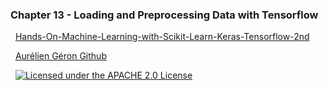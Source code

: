 ### Chapter 13 - Loading and Preprocessing Data with Tensorflow




&nbsp;
[Hands-On-Machine-Learning-with-Scikit-Learn-Keras-Tensorflow-2nd](https://github.com/Jadams29/Hands-On-Machine-Learning-with-Scikit-Learn-Keras-Tensorflow-2nd)
&nbsp;

&nbsp;
[Aurélien Géron Github](https://github.com/ageron/handson-ml)
&nbsp; 



&nbsp;
[![Licensed under the APACHE 2.0 License](https://img.shields.io/github/license/ageron/handson-ml)](https://img.shields.io/github/license/ageron/handson-ml)
&nbsp; 